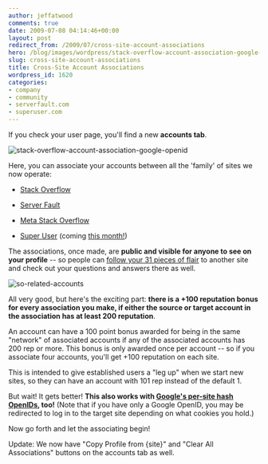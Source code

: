 ```yaml
---
author: jeffatwood
comments: true
date: 2009-07-08 04:14:46+00:00
layout: post
redirect_from: /2009/07/cross-site-account-associations
hero: /blog/images/wordpress/stack-overflow-account-association-google-openid.png
slug: cross-site-account-associations
title: Cross-Site Account Associations
wordpress_id: 1620
categories:
- company
- community
- serverfault.com
- superuser.com
---
```



If you check your user page, you'll find a new **accounts tab**.



![stack-overflow-account-association-google-openid](/blog/images/wordpress/stack-overflow-account-association-google-openid.png)



Here, you can associate your accounts between all the 'family' of sites we now operate:







  * [Stack Overflow](http://stackoverflow.com)

  * [Server Fault](http://serverfault.com)

  * [Meta Stack Overflow](http://meta.stackoverflow.com)

  * [Super User](http://superuser.com) (coming [this month!](http://blog.stackoverflow.com/2009/07/logo-contest-winner-for-superusercom/))




The associations, once made, are **public and visible for anyone to see on your profile** -- so people can [follow your 31 pieces of flair](http://blog.stackoverflow.com/2009/05/nowearn-valuable-flair) to another site and check out your questions and answers there as well.



![so-related-accounts](/blog/images/wordpress/so-related-accounts1.png)



All very good, but here's the exciting part: **there is a +100 reputation bonus for every association you make, if either the source or target account in the association has at least 200 reputation**.



An account can have a 100 point bonus awarded for being in the same "network" of associated accounts if any of the associated accounts has 200 rep or more. This bonus is only awarded once per account -- so if you associate four accounts, you'll get +100 reputation on each site.



This is intended to give established users a "leg up" when we start new sites, so they can have an account with 101 rep instead of the default 1.



But wait! It gets better! **This also works with [Google's per-site hash OpenIDs](http://blog.stackoverflow.com/2009/04/googles-openids-are-unique-per-domain/), too!** (Note that if you have only a Google OpenID, you may be redirected to log in to the target site depending on what cookies you hold.)



Now go forth and let the associating begin!



Update: We now have "Copy Profile from {site}" and "Clear All Associations" buttons on the accounts tab as well.

